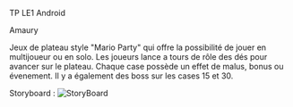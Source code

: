 
TP LE1 Android 

Amaury

Jeux de plateau style "Mario Party" qui offre la possibilité de jouer en multijoueur ou en solo. Les joueurs lance a tours de rôle des dés pour avancer sur le plateau.
Chaque case possède un effet de malus, bonus ou évenement. Il y a également des boss sur les cases 15 et 30.

Storyboard :
![StoryBoard](https://github.com/user-attachments/assets/da3aa710-9331-42b4-9085-1850e3ecb62e)
